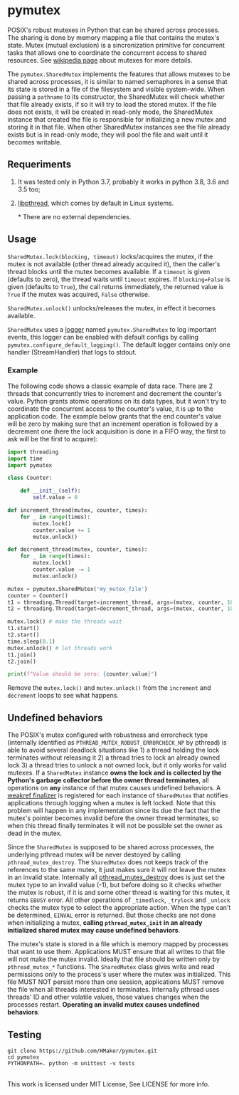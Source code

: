 # pymutex
POSIX's robust mutexes in Python that can be shared across processes.
The sharing is done by memory mapping a file that contains the mutex's state.
Mutex (mutual exclusion) is a sincronization primitive for concurrent tasks that allows one to
coordinate the concurrent access to shared resources. See [wikipedia page][1] about mutexes for more details.

The `pymutex.SharedMutex` implements the features that allows mutexes to be shared across processes, it is similar to named semaphores in a sense that its state is stored in a file of the filesystem and visible system-wide. When passing a `pathname` to its constructor, the SharedMutex will check whether that file already exists, if so it will try to load the stored mutex. If the file does not exists, it will be created in read-only mode, the SharedMutex instance that created the file is responsible for initializing a new mutex and storing it in that file. When other SharedMutex instances see the file already exists but is in read-only mode, they will pool the file and wait until it becomes writable.

## Requeriments
1. It was tested only in Python 3.7, probably it works in python 3.8, 3.6 and 3.5 too;
2. [libpthread][3], which comes by default in Linux systems.
   
    \* There are no external dependencies.

## Usage
`SharedMutex.lock(blocking, timeout)` locks/acquires the mutex, if the mutex is not available (other thread already acquired it), then the caller's thread blocks until the mutex becomes available. If a `timeout` is given (defaults to zero), the thread waits until `timeout` expires. If `blocking=False` is given (defaults to `True`), the call returns immediately, the returned value is `True` if the mutex was acquired, `False` otherwise.

`SharedMutex.unlock()` unlocks/releases the mutex, in effect it becomes available.<br>

`SharedMutex` uses a [logger][5] named `pymutex.SharedMutex` to log important events, this logger can be enabled with default configs by calling `pymutex.configure_default_logging()`. The default logger contains only one handler (StreamHandler) that logs to stdout.

### Example
The following code shows a classic example of data race. There are 2 threads that concurrently tries to
increment and decrement the counter's value. Python grants atomic operations on its data types, but it
won't try to coordinate the concurrent access to the counter's value, it is up to the application code.
The example below grants that the end counter's value will be zero by making sure that an increment
operation is followed by a decrement one (here the lock acquisition is done in a FIFO way, the first to ask will be the first to acquire):
```python
import threading
import time
import pymutex

class Counter:

    def __init__(self):
        self.value = 0

def increment_thread(mutex, counter, times):
    for _ in range(times):
        mutex.lock()
        counter.value += 1
        mutex.unlock()

def decrement_thread(mutex, counter, times):
    for _ in range(times):
        mutex.lock()
        counter.value -= 1
        mutex.unlock()

mutex = pymutex.SharedMutex('my_mutex_file')
counter = Counter()
t1 = threading.Thread(target=increment_thread, args=(mutex, counter, 100_000))
t2 = threading.Thread(target=decrement_thread, args=(mutex, counter, 100_000))

mutex.lock() # make the threads wait
t1.start()
t2.start()
time.sleep(0.1)
mutex.unlock() # let threads work
t1.join()
t2.join()

print(f"Value should be zero: {counter.value}")
```
Remove the `mutex.lock()` and `mutex.unlock()` from the `increment` and `decrement` loops to see what happens.

## Undefined behaviors
The POSIX's mutex configured with robustness and errorcheck type (internally identified as `PTHREAD_MUTEX_ROBUST_ERRORCHECK_NP` by pthread) is able to avoid several deadlock situations like 1) a thread holding the lock terminates without releasing it 2) a thread tries to lock an already owned lock 3) a thread tries to unlock a not owned lock, but it only works for valid mutexes. If a `SharedMutex` instance __owns the lock and is collected by the Python's garbage collector before the owner thread terminates__, all operations on __any__ instance of that mutex causes undefined behaviors. A [weakref finalizer][2] is registered for each instance of `SharedMutex` that notifies applications through logging when a mutex is left locked. Note that this problem will happen in any implementation since its due the fact that the mutex's pointer becomes invalid before the owner thread terminates, so when this thread finally terminates it will not be possible set the owner as dead in the mutex.

Since the `SharedMutex` is supposed to be shared across processes, the underlying pthread mutex will be never destoyed by calling `pthread_mutex_destroy`. The `SharedMutex` does not keeps track of the references to the same mutex, it just makes sure it will not leave the mutex in an invalid state. Internally all [pthread_mutex_destroy][4] does is just set the mutex type to an invalid value (-1), but before doing so it checks whether the mutex is robust, if it is and some other thread is waiting for this mutex, it returns `EBUSY` error. All other operations of `_timedlock`, `_trylock` and `_unlock` checks the mutex type to select the appropriate action. When the type can't be determined, `EINVAL` error is returned. But those checks are not done when initializing a mutex, __calling `pthread_mutex_init` in an already initialized shared mutex may cause undefined behaviors__.

The mutex's state is stored in a file which is memory mapped by processes that want to use them. Applications MUST ensure that all writes to that file will not make the mutex invalid. Ideally that file should be written only by `pthread_mutex_*` functions. The `SharedMutex` class gives write and read permissions only to the process's user where the mutex was initialized. This file MUST NOT persist more than one session, applications MUST remove the file when all threads interested in terminates. Internally pthread uses threads' ID and other volatile values, those values changes when the processes restart. __Operating an invalid mutex causes undefined behaviors__.


## Testing
```
git clone https://github.com/HMaker/pymutex.git
cd pymutex
PYTHONPATH=. python -m unittest -v tests
```
<br>
This work is licensed under MIT License, See LICENSE for more info.
<br>

[1]: https://en.wikipedia.org/wiki/Mutual_exclusion
[2]: https://docs.python.org/3.7/library/weakref.html#weakref.finalize
[3]: http://sourceware.org/git/?p=glibc.git;a=tree;f=nptl;hb=HEAD
[4]: http://sourceware.org/git/?p=glibc.git;a=blob;f=nptl/pthread_mutex_destroy.c;h=e2c9f8a39ffe81e046f370c34e86a3696bb431e9;hb=HEAD
[5]: https://docs.python.org/3/library/logging.html#logger-objects